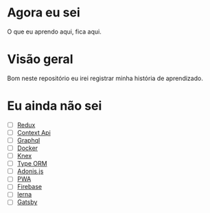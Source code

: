 # Agora eu sei

O que eu aprendo aqui, fica aqui.

# Visão geral

Bom neste repositório eu irei registrar minha história de aprendizado.

# Eu ainda não sei

- [ ] [Redux](https://redux.js.org/)
- [ ] [Context Api]()
- [ ] [Graphql](https://graphql.org/)
- [ ] [Docker](https://www.docker.com/)
- [ ] [Knex](http://knexjs.org/)
- [ ] [Type ORM](https://typeorm.io)
- [ ] [Adonis.js](https://adonisjs.com/)
- [ ] [PWA](https://web.dev/progressive-web-apps/)
- [ ] [Firebase](https://firebase.google.com/)
- [ ] [lerna](https://lerna.js.org/)
- [ ] [Gatsby](https://www.gatsbyjs.com/)
